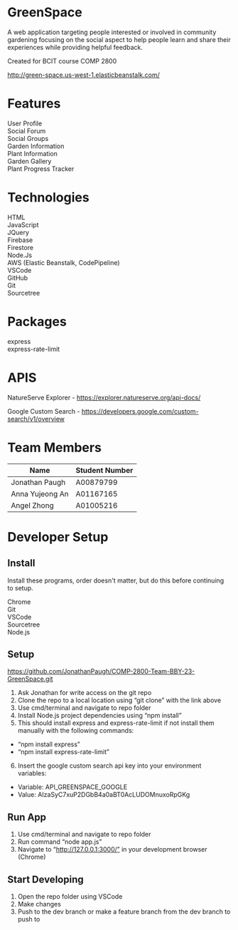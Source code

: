 # GreenSpace

A web application targeting people interested or involved in community gardening focusing on the social aspect to help people learn and share their experiences while providing helpful feedback.

Created for BCIT course COMP 2800

http://green-space.us-west-1.elasticbeanstalk.com/

# Features #

User Profile\
Social Forum\
Social Groups\
Garden Information\
Plant Information\
Garden Gallery\
Plant Progress Tracker

# Technologies #

HTML\
JavaScript\
JQuery\
Firebase\
Firestore\
Node.Js\
AWS (Elastic Beanstalk, CodePipeline)\
VSCode\
GitHub\
Git\
Sourcetree

# Packages #

express\
express-rate-limit

# APIS #

NatureServe Explorer - https://explorer.natureserve.org/api-docs/

Google Custom Search - https://developers.google.com/custom-search/v1/overview

# Team Members #

| Name            | Student Number |
|-----------------|----------------|
| Jonathan Paugh  | A00879799      |
| Anna Yujeong An | A01167165      |
| Angel Zhong     | A01005216      |

# Developer Setup #

## Install ##
Install these programs, order doesn't matter, but do this before continuing to setup.

Chrome\
Git\
VSCode\
Sourcetree\
Node.js

## Setup ##

https://github.com/JonathanPaugh/COMP-2800-Team-BBY-23-GreenSpace.git

1. Ask Jonathan for write access on the git repo
2. Clone the repo to a local location using “git clone” with the link above
3. Use cmd/terminal and navigate to repo folder
4. Install Node.js project dependencies using “npm install”
5. This should install express and express-rate-limit if not install them manually with the following commands:
  * “npm install express”
  * “npm install express-rate-limit”

6. Insert the google custom search api key into your environment variables:
  * Variable: API_GREENSPACE_GOOGLE
  * Value: AIzaSyC7xuP2DGbB4a0aBT0AcLUDOMnuxoRpGKg

## Run App ##

1. Use cmd/terminal and navigate to repo folder
2. Run command “node app.js”
3. Navigate to “http://127.0.0.1:3000/” in your development browser (Chrome)

## Start Developing ##

1. Open the repo folder using VSCode
2. Make changes
3. Push to the dev branch or make a feature branch from the dev branch to push to 

